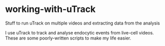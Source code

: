 # working-with-uTrack
Stuff to run uTrack on multiple videos and extracting data from the analysis

I use uTrack to track and analyse endocytic events from live-cell videos. These are some poorly-written scripts to make my life easier.
